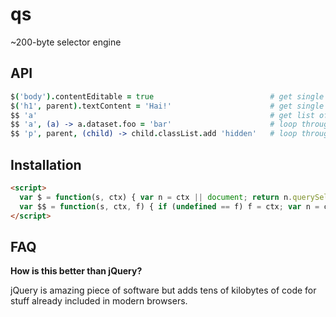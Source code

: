 qs
==

~200-byte selector engine

API
---

```coffeescript
$('body').contentEditable = true                          # get single node
$('h1', parent).textContent = 'Hai!'                      # get single node from parent
$$ 'a'                                                    # get list of nodes
$$ 'a', (a) -> a.dataset.foo = 'bar'                      # loop through list of nodes
$$ 'p', parent, (child) -> child.classList.add 'hidden'   # loop through list of nodes from parent
```

Installation
------------

```html
<script>
  var $ = function(s, ctx) { var n = ctx || document; return n.querySelector.call(n, s) };
  var $$ = function(s, ctx, f) { if (undefined == f) f = ctx; var n = ctx || document; return Array.prototype.forEach.call(n.querySelectorAll.call(n, s), f) };
</script>
```

FAQ
---

**How is this better than jQuery?**

jQuery is amazing piece of software but adds tens of kilobytes of code for stuff already included in modern browsers.
